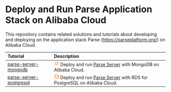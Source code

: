 # Deploy and Run Parse Application Stack on Alibaba Cloud

This repository contains related solutions and tutorials about developing and deploying on the application stack Parse (https://parseplatform.org/) on Alibaba Cloud.

| Tutorial | Description |
| :------- | :---------- |
| [parse-server-mongodb](https://github.com/alibabacloud-howto/solution-applicationstack-parse/tree/main/parse-server-mongodb) | ![image.png](https://github.com/alibabacloud-howto/database/raw/main/apsaradb-logos/mongodb-16.png) Deploy and run [Parse Server](https://github.com/parse-community/parse-server) with MongoDB on Alibaba Cloud. |
| [parse-server-postgresql](https://github.com/alibabacloud-howto/solution-applicationstack-parse/tree/main/parse-server-postgresql) | ![image.png](https://github.com/alibabacloud-howto/database/raw/main/apsaradb-logos/postgresql-16.png) Deploy and run [Parse Server](https://github.com/parse-community/parse-server) with RDS for PostgreSQL on Alibaba Cloud. |
